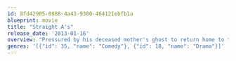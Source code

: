 ```yaml
---
id: 8fd42905-8888-4a43-9300-464121ebfb1a
blueprint: movie
title: "Straight A's"
release_date: '2013-01-16'
overview: "Pressured by his deceased mother's ghost to return home to the family he abandoned, a former addict grabs a bag of pills and a sack of marijuana and hits the road to Shreveport."
genres: '[{"id": 35, "name": "Comedy"}, {"id": 18, "name": "Drama"}]'
---
```

